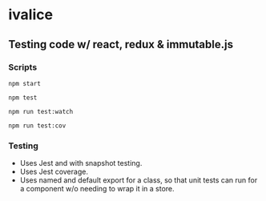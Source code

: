 # ivalice

## Testing code w/ react, redux & immutable.js

### Scripts

    npm start

    npm test

    npm run test:watch

    npm run test:cov

### Testing

* Uses Jest and with snapshot testing.
* Uses Jest coverage.
* Uses named and default export for a class, so that unit tests can run for a component w/o needing to wrap it in a store.